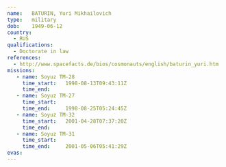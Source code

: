 ```yaml
---
name:	BATURIN, Yuri Mikhailovich
type:	military
dob:	1949-06-12
country:
  - RUS
qualifications:
  - Doctorate in law
references:
  - http://www.spacefacts.de/bios/cosmonauts/english/baturin_yuri.htm
missions:
   - name: Soyuz TM-28
     time_start:   1998-08-13T09:43:11Z
     time_end:     
   - name: Soyuz TM-27
     time_start:   
     time_end:     1998-08-25T05:24:45Z
   - name: Soyuz TM-32
     time_start:   2001-04-28T07:37:20Z
     time_end:     
   - name: Soyuz TM-31
     time_start:   
     time_end:     2001-05-06T05:41:29Z
evas:
---
```

